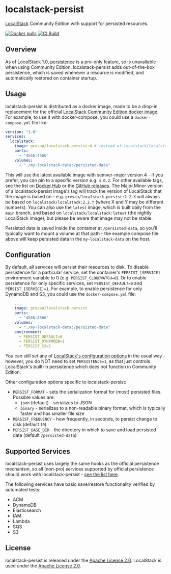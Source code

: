# localstack-persist

[LocalStack](https://github.com/localstack/localstack) Community Edition with support for persisted resources.

[![Docker pulls](https://img.shields.io/docker/pulls/gresau/localstack-persist?logo=docker)](https://hub.docker.com/r/gresau/localstack-persist)
[![CI Build](https://github.com/GREsau/localstack-persist/actions/workflows/test.yml/badge.svg)](https://github.com/GREsau/localstack-persist/actions/workflows/test.yml)

## Overview

As of LocalStack 1.0, [persistence](https://docs.localstack.cloud/references/persistence-mechanism/) is a pro-only feature, so is unavailable when using Community Edition. localstack-persist adds out-of-the-box persistence, which is saved whenever a resource is modified, and automatically restored on container startup.

## Usage

localstack-persist is distributed as a docker image, made to be a drop-in replacement for the official [LocalStack Community Edition docker image](https://hub.docker.com/r/localstack/localstack). For example, to use it with docker-compose, you could use a `docker-compose.yml` file like:

```yaml
version: "3.8"
services:
  localstack:
    image: gresau/localstack-persist:4 # instead of localstack/localstack:4
    ports:
      - "4566:4566"
    volumes:
      - "./my-localstack-data:/persisted-data"
```

This will use the latest available image with semver-major version 4 - if you prefer, you can pin to a specific version e.g. `4.0.2`. For other available tags, see the list on [Docker Hub](https://hub.docker.com/r/gresau/localstack-persist/tags) or the [GitHub releases](https://github.com/GREsau/localstack-persist/releases). The Major.Minor version of a localstack-persist image's tag will track the version of LocalStack that the image is based on - e.g. `gresau/localstack-persist:2.2.X` will always be based on `localstack/localstack:2.2.Y` (where X and Y may be different numbers). You can also use the `latest` image, which is built daily from the `main` branch, and based on `localstack/localstack:latest` (the nightly LocalStack image), but please be aware that image may not be stable.

Persisted data is saved inside the container at `/persisted-data`, so you'll typically want to mount a volume at that path - the example compose file above will keep persisted data in the `my-localstack-data` on the host.

## Configuration

By default, all services will persist their resources to disk. To disable persistence for a particular service, set the container's `PERSIST_[SERVICE]` environment variable to 0 (e.g. `PERSIST_CLOUDWATCH=0`). Or to enable persistence for only specific services, set `PERSIST_DEFAULT=0` and `PERSIST_[SERVICE]=1`. For example, to enable persistence for only DynamoDB and S3, you could use the `docker-compose.yml` file:

```yaml
    ...
    image: gresau/localstack-persist
    ports:
      - "4566:4566"
    volumes:
      - "./my-localstack-data:/persisted-data"
    environment:
      - PERSIST_DEFAULT=0
      - PERSIST_DYNAMODB=1
      - PERSIST_S3=1
```

You can still set any of [LocalStack's configuration options](https://docs.localstack.cloud/references/configuration/) in the usual way - however, you do NOT need to set `PERSISTENCE=1`, as that just controls LocalStack's built-in persistence which does not function in Community Edition.

Other configuration options specific to localstack-persist:

- `PERSIST_FORMAT` - sets the serialization format for (most) persisted files. Possible values are:
  - `json` (default) - serializes to JSON
  - `binary` - serializes to a non-readable binary format, which is typically faster and has smaller file size
- `PERSIST_FREQUENCY` - how frequently, in seconds, to persist change to disk (default `10`)
- `PERSIST_BASE_DIR` - the directory in which to save and load persisted data (default `/persisted-data`)

## Supported Services

localstack-persist uses largely the same hooks as the official persistence mechanism, so all (non-pro) services supported by official persistence should work with localstack-persist - [see the list here](https://docs.localstack.cloud/references/persistence-mechanism/#supported--tested).

The following services have basic save/restore functionality verified by automated tests:

- ACM
- DynamoDB
- Elasticsearch
- IAM
- Lambda
- SQS
- S3

## License

localstack-persist is released under the [Apache License 2.0](LICENSE). LocalStack is used under the [Apache License 2.0](https://github.com/localstack/localstack/blob/master/LICENSE.txt).
